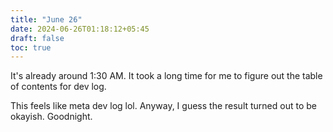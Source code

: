 ```yaml
---
title: "June 26"
date: 2024-06-26T01:18:12+05:45
draft: false
toc: true
---
```

It's already around 1:30 AM. It took a long time for me to figure out the table of contents for dev log.   

This feels like meta dev log lol. Anyway, I guess the result turned out to be okayish. Goodnight.
